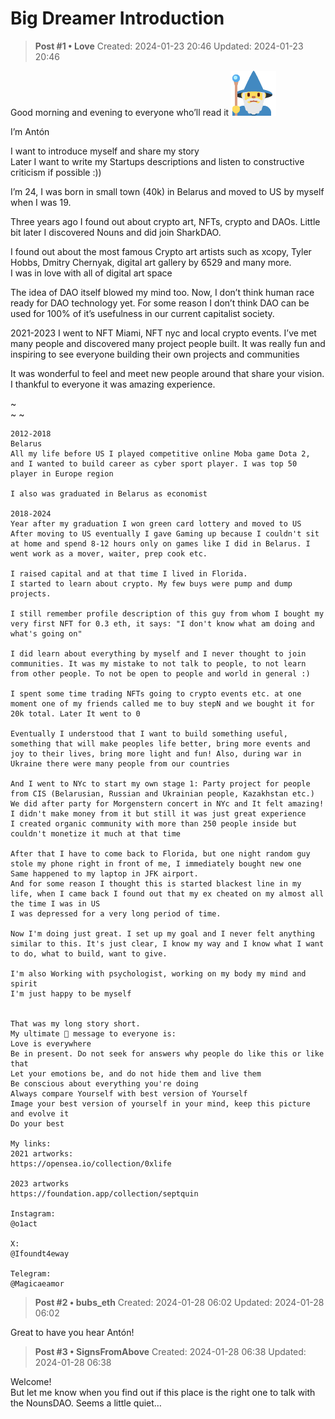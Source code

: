 # Big Dreamer Introduction

<!-- ✦✦✦ POST START ✦✦✦ -->

> **Post #1 • Love**
> Created: 2024-01-23 20:46
> Updated: 2024-01-23 20:46

Good morning and evening to everyone who’ll read it ![:man_mage:](../../assets/images/5243/man_mage.png)

I’m Antón

I want to introduce myself and share my story  
Later I want to write my Startups descriptions and listen to constructive criticism if possible :))

I’m 24, I was born in small town (40k) in Belarus and moved to US by myself when I was 19.

Three years ago I found out about crypto art, NFTs, crypto and DAOs. Little bit later I discovered Nouns and did join SharkDAO.

I found out about the most famous Crypto art artists such as xcopy, Tyler Hobbs, Dmitry Chernyak, digital art gallery by 6529 and many more.  
I was in love with all of digital art space

The idea of DAO itself blowed my mind too. Now, I don’t think human race ready for DAO technology yet. For some reason I don’t think DAO can be used for 100% of it’s usefulness in our current capitalist society.

2021-2023 I went to NFT Miami, NFT nyc and local crypto events. I’ve met many people and discovered many project people built. It was really fun and inspiring to see everyone building their own projects and communities

It was wonderful to feel and meet new people around that share your vision. I thankful to everyone it was amazing experience.

~  
~ ~
    
    
    2012-2018
    Belarus
    All my life before US I played competitive online Moba game Dota 2, and I wanted to build career as cyber sport player. I was top 50 player in Europe region
    
    I also was graduated in Belarus as economist
    
    2018-2024
    Year after my graduation I won green card lottery and moved to US
    After moving to US eventually I gave Gaming up because I couldn't sit at home and spend 8-12 hours only on games like I did in Belarus. I went work as a mover, waiter, prep cook etc.
    
    I raised capital and at that time I lived in Florida.
    I started to learn about crypto. My few buys were pump and dump projects. 
    
    I still remember profile description of this guy from whom I bought my very first NFT for 0.3 eth, it says: "I don't know what am doing and what's going on"
    
    I did learn about everything by myself and I never thought to join communities. It was my mistake to not talk to people, to not learn from other people. To not be open to people and world in general :) 
    
    I spent some time trading NFTs going to crypto events etc. at one moment one of my friends called me to buy stepN and we bought it for 20k total. Later It went to 0
    
    Eventually I understood that I want to build something useful, something that will make peoples life better, bring more events and joy to their lives, bring more light and fun! Also, during war in Ukraine there were many people from our countries 
    
    And I went to NYc to start my own stage 1: Party project for people from CIS (Belarusian, Russian and Ukrainian people, Kazakhstan etc.) 
    We did after party for Morgenstern concert in NYc and It felt amazing! I didn't make money from it but still it was just great experience
    I created organic community with more than 250 people inside but couldn't monetize it much at that time 
    
    After that I have to come back to Florida, but one night random guy stole my phone right in front of me, I immediately bought new one
    Same happened to my laptop in JFK airport.
    And for some reason I thought this is started blackest line in my life, when I came back I found out that my ex cheated on my almost all the time I was in US 
    I was depressed for a very long period of time.
    
    Now I'm doing just great. I set up my goal and I never felt anything similar to this. It's just clear, I know my way and I know what I want to do, what to build, want to give.
    
    I'm also Working with psychologist, working on my body my mind and spirit
    I'm just happy to be myself 
    
    
    That was my long story short. 
    My ultimate 🥏 message to everyone is:
    Love is everywhere
    Be in present. Do not seek for answers why people do like this or like that
    Let your emotions be, and do not hide them and live them 
    Be conscious about everything you're doing 
    Always compare Yourself with best version of Yourself 
    Image your best version of yourself in your mind, keep this picture and evolve it 
    Do your best
    
    My links: 
    2021 artworks: 
    https://opensea.io/collection/0xlife
    
    2023 artworks
    https://foundation.app/collection/septquin
    
    Instagram:
    @o1act
    
    X:
    @Ifoundt4eway
    
    Telegram:
    @Magicaeamor

<!-- ✦✦✦ POST END ✦✦✦ -->

<!-- ✦✦✦ POST START ✦✦✦ -->

> **Post #2 • bubs_eth**
> Created: 2024-01-28 06:02
> Updated: 2024-01-28 06:02

Great to have you hear Antón!

<!-- ✦✦✦ POST END ✦✦✦ -->

<!-- ✦✦✦ POST START ✦✦✦ -->

> **Post #3 • SignsFromAbove**
> Created: 2024-01-28 06:38
> Updated: 2024-01-28 06:38

Welcome!  
But let me know when you find out if this place is the right one to talk with the NounsDAO. Seems a little quiet…

<!-- ✦✦✦ POST END ✦✦✦ -->

